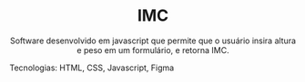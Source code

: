 <h1 align='center'> IMC </h1>

<p align='center'> Software desenvolvido em javascript que permite que o usuário insira altura e peso em um formulário, e retorna IMC.</p>
<p> Tecnologias: HTML, CSS, Javascript, Figma </p>
